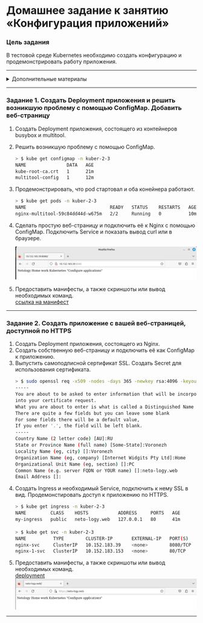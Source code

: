 # Домашнее задание к занятию «Конфигурация приложений»

### Цель задания

В тестовой среде Kubernetes необходимо создать конфигурацию и продемонстрировать работу приложения.

------

<details><summary>Дополнительные материалы</summary>

1. [Описание](https://kubernetes.io/docs/concepts/configuration/secret/) Secret.
2. [Описание](https://kubernetes.io/docs/concepts/configuration/configmap/) ConfigMap.
3. [Описание](https://github.com/wbitt/Network-MultiTool) Multitool.
</details>

------

### Задание 1. Создать Deployment приложения и решить возникшую проблему с помощью ConfigMap. Добавить веб-страницу

1. Создать Deployment приложения, состоящего из контейнеров busybox и multitool.
2. Решить возникшую проблему с помощью ConfigMap.
    ```bash
    > $ kube get configmap -n kuber-2-3                                                                                          [±feature/Kuber_(2.3) ●●]
    NAME               DATA   AGE
    kube-root-ca.crt   1      21m
    multitool-config   1      12m
    ```
3. Продемонстрировать, что pod стартовал и оба конейнера работают.
   ```bash
   > $ kube get pods -n kuber-2-3                                                                                               [±feature/Kuber_(2.3) ●●]
   NAME                               READY   STATUS    RESTARTS   AGE
   nginx-multitool-59c84dd44d-w675m   2/2     Running   0          10m
   ```
4. Сделать простую веб-страницу и подключить её к Nginx с помощью ConfigMap. Подключить Service и показать вывод curl или в браузере.

   ![pics](https://github.com/Rain-m-a-n/devops-netology/blob/master/Конфигурация%20Kubernetes/Kuber_(2.3)/pics/1.jpg)
5. Предоставить манифесты, а также скриншоты или вывод необходимых команд.  
   [ссылка на манифест](https://github.com/Rain-m-a-n/devops-netology/blob/master/Конфигурация%20Kubernetes/Kuber_(2.3)/task1.yml)

------

### Задание 2. Создать приложение с вашей веб-страницей, доступной по HTTPS 

1. Создать Deployment приложения, состоящего из Nginx.
2. Создать собственную веб-страницу и подключить её как ConfigMap к приложению.
3. Выпустить самоподписной сертификат SSL. Создать Secret для использования сертификата.
   ```bash
   > $ sudo openssl req -x509 -nodes -days 365 -newkey rsa:4096 -keyout netology.key -out netology.crt                          [±feature/Kuber_(2.3) ●●]
   -----
   You are about to be asked to enter information that will be incorporated
   into your certificate request.
   What you are about to enter is what is called a Distinguished Name or a DN.
   There are quite a few fields but you can leave some blank
   For some fields there will be a default value,
   If you enter '.', the field will be left blank.
   -----
   Country Name (2 letter code) [AU]:RU
   State or Province Name (full name) [Some-State]:Voronezh         
   Locality Name (eg, city) []:Voronezh
   Organization Name (eg, company) [Internet Widgits Pty Ltd]:Home
   Organizational Unit Name (eg, section) []:PC
   Common Name (e.g. server FQDN or YOUR name) []:neto-logy.web
   Email Address []:
   ```
4. Создать Ingress и необходимый Service, подключить к нему SSL в вид. Продемонстировать доступ к приложению по HTTPS.
   ```bash
   > $ kube get ingress -n kuber-2-3                                                                                            [±feature/Kuber_(2.3) ●●]
   NAME         CLASS    HOSTS           ADDRESS     PORTS   AGE
   my-ingress   public   neto-logy.web   127.0.0.1   80      41m
   
   > $ kube get svc -n kuber-2-3                                                                                                [±feature/Kuber_(2.3) ●●]
   NAME          TYPE        CLUSTER-IP       EXTERNAL-IP   PORT(S)    AGE
   nginx-svc     ClusterIP   10.152.183.39    <none>        8080/TCP   67m
   nginx-1-svc   ClusterIP   10.152.183.153   <none>        80/TCP     50m
   ```
4. Предоставить манифесты, а также скриншоты или вывод необходимых команд.  
   [deployment](https://github.com/Rain-m-a-n/devops-netology/blob/master/Конфигурация%20Kubernetes/Kuber_(2.2)/task2.yml)  
   ![pics](https://github.com/Rain-m-a-n/devops-netology/blob/master/Конфигурация%20Kubernetes/Kuber_(2.3)/pics/2.jpg)
------